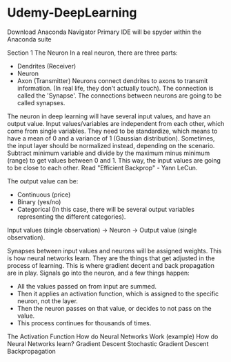 # Udemy-DeepLearning

Download Anaconda Navigator
Primary IDE will be spyder within the Anaconda suite

Section 1
The Neuron
In a real neuron, there are three parts:
- Dendrites (Receiver)
- Neuron
- Axon (Transmitter)
Neurons connect dendrites to axons to transmit information. (In real life, they don't actually touch). The connection is called the 'Synapse'. The connections between neurons are going to be called synapses.

The neuron in deep learning will have several input values, and have an output value. Input values/variables are independent from each other, which come from single variables. They need to be standardize, which means to have a mean of 0 and a variance of 1 (Gaussian distribution). Sometimes, the input layer should be normalized instead, depending on the scenario. Subtract minimum variable and divide by the maximum minus minimum (range) to get values between 0 and 1. This way, the input values are going to be close to each other. Read "Efficient Backprop" - Yann LeCun.

The output value can be:
- Continuous (price)
- Binary (yes/no)
- Categorical (In this case, there will be several output variables representing the different categories).

Input values (single observation) -> Neuron -> Output value (single observation).

Synapses between input values and neurons will be assigned weights. This is how neural networks learn. They are the things that get adjusted in the process of learning. This is where gradient decent and back propagation are in play. Signals go into the neuron, and a few things happen:
- All the values passed on from input are summed.
- Then it applies an activation function, which is assigned to the specific neuron, not the layer.
- Then the neuron passes on that value, or decides to not pass on the value.
- This process continues for thousands of times.

The Activation Function
How do Neural Networks Work (example)
How do Neural Networks learn?
Gradient Descent
Stochastic Gradient Descent
Backpropagation
